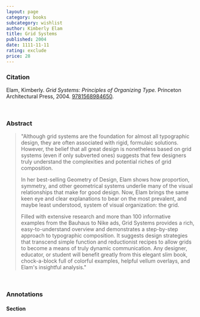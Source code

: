 ```yaml
---
layout: page
category: books
subcategory: wishlist
author: Kimberly Elam
title: Grid Systems
published: 2004
date: 1111-11-11
rating: exclude
price: 28
---
```


### Citation

Elam, Kimberly. *Grid Systems: Principles of Organizing Type.* Princeton Architectural Press, 2004. [9781568984650](https://papress.com/products/grid-systems-principles-of-organizing-type).

<br>

### Abstract

> "Although grid systems are the foundation for almost all typographic design, they are often associated with rigid, formulaic solutions. However, the belief that all great design is nonetheless based on grid systems (even if only subverted ones) suggests that few designers truly understand the complexities and potential riches of grid composition.
>
> In her best-selling Geometry of Design, Elam shows how proportion, symmetry, and other geometrical systems underlie many of the visual relationships that make for good design. Now, Elam brings the same keen eye and clear explanations to bear on the most prevalent, and maybe least understood, system of visual organization: the grid.
>
> Filled with extensive research and more than 100 informative examples from the Bauhaus to Nike ads, Grid Systems provides a rich, easy-to-understand overview and demonstrates a step-by-step approach to typographic composition. It suggests design strategies that transcend simple function and reductionist recipes to allow grids to become a means of truly dynamic communication. Any designer, educator, or student will benefit greatly from this elegant slim book, chock-a-block full of colorful examples, helpful vellum overlays, and Elam's insightful analysis."

<br>

### Annotations

#### Section

<br>
